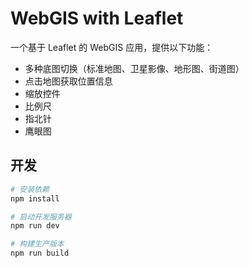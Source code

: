 # WebGIS with Leaflet

一个基于 Leaflet 的 WebGIS 应用，提供以下功能：

- 多种底图切换（标准地图、卫星影像、地形图、街道图）
- 点击地图获取位置信息
- 缩放控件
- 比例尺
- 指北针
- 鹰眼图

## 开发

```bash
# 安装依赖
npm install

# 启动开发服务器
npm run dev

# 构建生产版本
npm run build
